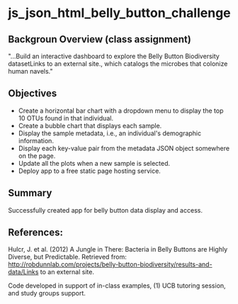 # js_json_html_belly_button_challenge
## Backgroun Overview (class assignment)
"...Build an interactive dashboard to explore the Belly Button Biodiversity datasetLinks to an external site., which catalogs the microbes that colonize human navels."

## Objectives
* Create a horizontal bar chart with a dropdown menu to display the top 10 OTUs found in that individual.
* Create a bubble chart that displays each sample.
* Display the sample metadata, i.e., an individual's demographic information.
* Display each key-value pair from the metadata JSON object somewhere on the page.
* Update all the plots when a new sample is selected.
* Deploy app to a free static page hosting service.

## Summary
Successfully created app for belly button data display and access.

## References:
Hulcr, J. et al. (2012) A Jungle in There: Bacteria in Belly Buttons are Highly Diverse, but Predictable. Retrieved from: http://robdunnlab.com/projects/belly-button-biodiversity/results-and-data/Links to an external site.

Code developed in support of in-class examples, (1) UCB tutoring session, and study groups support.
